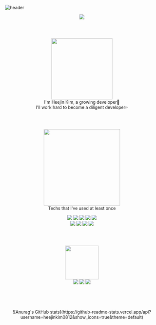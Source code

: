 
![header](https://capsule-render.vercel.app/api?type=waving&color=gradient&height=280&text=Hello%20World!&desc=!false&fontColor=ffffff&fontSize=80&fontAlign=50&fontAlignY=40&descSize=40&descAlign=50&descAlignY=60)  
<p align="center"><a href="https://hits.seeyoufarm.com"><img src="https://hits.seeyoufarm.com/api/count/incr/badge.svg?url=https%3A%2F%2Fgithub.com%2Fgjbae1212%2Fhit-counter"/></a></p>
</br>
</br>
<p align="center"><image src="https://user-images.githubusercontent.com/71063574/147319874-d6fa2eed-a63e-4f05-b205-30d920b0d546.png" style="width: 200px; height: auto;"/> <br/> I'm Heejin Kim, a growing developer🌱<br/>I'll work hard to become a diligent developer💦  </p>
</br>
</br>
<p align="center"><image src="https://user-images.githubusercontent.com/71063574/147320604-091f513e-8929-4a8f-bf26-6f7c3b409cf8.png" style="width: 250px; height: auto;"/> <br/> Techs that I've used at least once   </p>
<p align="center"><img src="https://img.shields.io/badge/Python-3766AB?style=flat-square&logo=Python&logoColor=white&color=blue"/></a> <img src="https://img.shields.io/badge/JAVA-3766AB?style=flat-square&logo=Java&logoColor=white&color=red"/></a> <img src="https://img.shields.io/badge/C-3766AB?style=flat-square&logo=C&logoColor=white&color=2D4263"/></a> <img src="https://img.shields.io/badge/JavaScript-3766AB?style=flat-square&logo=JavaScript&logoColor=white&color=yellow"/></a> <img src="https://img.shields.io/badge/MySQL-3766AB?style=flat-square&logo=MySQL&logoColor=white&color=orange"/></a> <br/>
<img src="https://img.shields.io/badge/OpenCV-3766AB?style=flat-square&logo=OpenCV&logoColor=white&color=06FF00"/></a> <img src="https://img.shields.io/badge/TensorFlow-3766AB?style=flat-square&logo=TensorFlow&logoColor=white&color=orange"/></a> <img src="https://img.shields.io/badge/React.js-3766AB?style=flat-square&logo=React&logoColor=black&color=84DFFF"/></a> <img src="https://img.shields.io/badge/AWS-3766AB?style=flat-square&logo=Amazon AWS&logoColor=orange&color=E8E1D9"/></a>   </p>
</br>
</br>
<p align="center"> <image src="https://user-images.githubusercontent.com/71063574/147320836-da32c343-db6d-4c66-bdd7-1df61fcb2c34.png" style="width: 110px; height: auto;"/> <br/> <a href="https://velog.io/@heejinkim0812"><img src="https://img.shields.io/badge/Velog-3766AB?style=flat-square&logo=Vimeo&logoColor=white&color=57CC99&link=내링크"/></a> <a href=""><img src="https://img.shields.io/badge/Gmail-3766AB?style=flat-square&logo=Gmail&logoColor=white&color=9B0000&link=내링크"/></a> <a href="https://www.youtube.com/channel/UC73gxBkGXg3ocutr0wz4FBw"><img src="https://img.shields.io/badge/YouTube-3766AB?style=flat-square&logo=YouTube&logoColor=white&color=CD1818&link=내링크"/></a> </p>
</br>
</br>
</br>

<p align="center"> ![Anurag's GitHub stats](https://github-readme-stats.vercel.app/api?username=heejinkim0812&show_icons=true&theme=default) </p>

